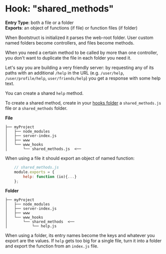 Hook: "shared_methods"
======================
**Entry Type**: both a file or a folder  
**Exports**: an object of functions (if file) or function files (if folder)

When Bootstruct is initialized it parses the web-root folder. User custom named folders become controllers, and files become methods.

When you need a certain method to be called by more than one controller, you don't want to duplicate the file in each folder you need it.

Let's say you are building a very friendly server: by requesting any of its paths with an additional `/help` in the URL (e.g. `/user/help`, `/user/profile/help`, `user/friends/help`) you get a response with some help text.

You can create a shared `help` method.

To create a shared method, create in your [hooks folder](#hooks) a `shared_methods.js` file or a `shared_methods` folder.

**File**  
```
├── myProject
│   ├── node_modules
│   ├── server-index.js
│   ├── www
│   └── www_hooks
│       └── shared_methods.js  <──
```
When using a file it should export an object of named function:
```js
	// shared_methods.js
	module.exports = {
		help: function (io){...}
	};
```

**Folder**  
```
├── myProject
│   ├── node_modules
│   ├── server-index.js
│   ├── www
│   └── www_hooks
│       └── shared_methods  <──
│           └── help.js
```
When using a folder, its entry names become the keys and whatever you export are the values. If `help` gets too big for a single file, turn it into a folder and export the function from an `index.js` file.